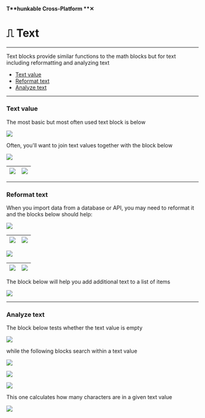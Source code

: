 #### T**hunkable Cross-Platform **✕

# ⎍ Text

---

Text blocks provide similar functions to the math blocks but for text including reformatting and analyzing text

* [Text value](#text-value)
* [Reformat text](#reformat-text)
* [Analyze text](#analyze-text)

---

### Text value

The most basic but most often used text block is below

![](/assets/blocks-text-✕-fig-2.png)

Often, you'll want to join text values together with the block below

![](/assets/blocks-text-✕-fig-7.png)

| ![](/assets/blocks-text-✕-fig-11.png) | ![](/assets/blocks-text-✕-fig-12.png) |
| :--- | :--- |


---

### Reformat text

When you import data from a database or API, you may need to reformat it and the blocks below should help:

![](/assets/blocks-text-✕-fig-9.png)

| ![](/assets/blocks-text-✕-fig-13.png) | ![](/assets/blocks-text-✕-fig-14.png) |
| :--- | :--- |


![](/assets/blocks-text-✕-fig-10.png)

| ![](/assets/blocks-text-✕-fig-15.png) | ![](/assets/blocks-text-✕-fig-16.png) |
| :--- | :--- |


The block below will help you add additional text to a list of items

![](/assets/blocks-text-✕-fig-3.png)

---

### Analyze text

The block below tests whether the text value is empty

![](/assets/blocks-text-✕-fig-5.png)

while the following blocks search within a text value

![](/assets/blocks-text-✕-fig-1.png)

  
![](/assets/blocks-text-✕-fig-6.png)

![](blob:https://legacy.gitbook.com/e2fd40f7-cb17-44e8-8555-0afa6b75086d)

This one calculates how many characters are in a given text value

![](/assets/blocks-text-✕-fig-4.png)

### 




